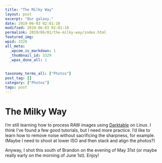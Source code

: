 ```yaml
---
title: "The Milky Way"
layout: post
excerpt: "Our galaxy."
date: 2019-06-03 02:01:10
modified: 2019-06-03 02:01:10
permalink: 2019/06/02/the-milky-way/index.html
featured_img: 
wpid: 3328
all_meta: 
  _wpcom_is_markdown: 1
  _thumbnail_id: 3329
  _wpas_done_all: 1
  
  
taxonomy_terms_all: ["Photos"]
post_tag: []
category: ["Photos"]
tags: post
---
```


# The Milky Way

I’m still learning how to process RAW images using [Darktable](https://www.darktable.org/) on Linux. I think I’ve found a few good tutorials, but I need more practice. I’d like to learn how to remove noise without sacrificing the sharpness, for example. (Maybe I need to shoot at lower ISO and then stack and align the photos?)

Anyway, I shot this south of Brandon on the evening of May 31st (or maybe really early on the morning of June 1st). Enjoy!